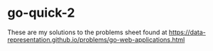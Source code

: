 # go-quick-2
These are my solutions to the problems sheet found at https://data-representation.github.io/problems/go-web-applications.html
